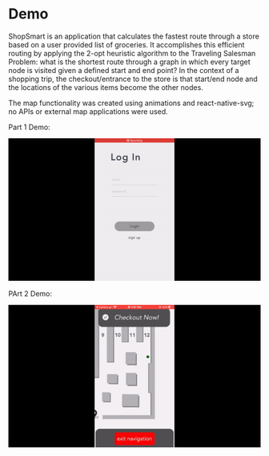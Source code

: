 # Demo

ShopSmart is an application that calculates the fastest route through a store based on a user provided list of groceries. It accomplishes this efficient routing by 
applying the 2-opt heuristic algorithm to the Traveling Salesman Problem: what is the shortest route through a graph in which every target node is visited given a defined start and end point? 
In the context of a shopping trip, the checkout/entrance to the store is that start/end node and the locations of the various items become the other nodes.

The map functionality was created using animations and react-native-svg; no APIs or external map applications were used. 

Part 1 Demo: 

![Part 1](demo1.gif)

PArt 2 Demo: 

![Part 2](demo2.gif)
